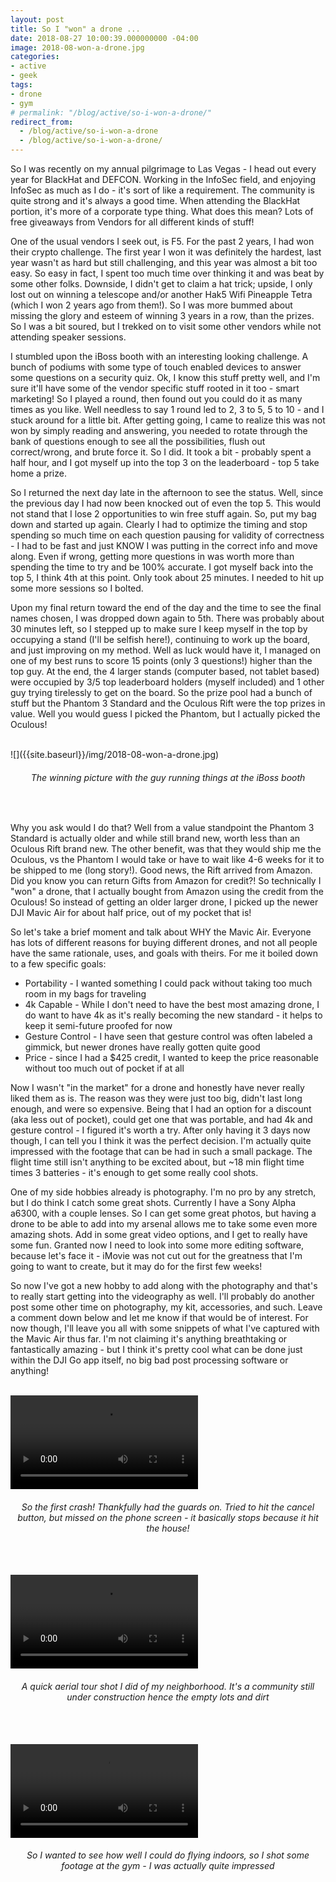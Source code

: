 ```yaml
---
layout: post
title: So I "won" a drone ...
date: 2018-08-27 10:00:39.000000000 -04:00
image: 2018-08-won-a-drone.jpg
categories:
- active
- geek
tags:
- drone
- gym
# permalink: "/blog/active/so-i-won-a-drone/"
redirect_from:
  - /blog/active/so-i-won-a-drone
  - /blog/active/so-i-won-a-drone/
---
```


So I was recently on my annual pilgrimage to Las Vegas - I head out every year for BlackHat and DEFCON. Working in the InfoSec field, and enjoying InfoSec as much as I do - it's sort of like a requirement. The community is quite strong and it's always a good time. When attending the BlackHat portion, it's more of a corporate type thing. What does this mean? Lots of free giveaways from Vendors for all different kinds of stuff!&nbsp;

One of the usual vendors I seek out, is F5. For the past 2 years, I had won their crypto challenge. The first year I won it was definitely the hardest, last year wasn't as hard but still challenging, and this year was almost a bit too easy. So easy in fact, I spent too much time over thinking it and was beat by some other folks. Downside, I didn't get to claim a hat trick; upside, I only lost out on winning a telescope and/or another Hak5 Wifi Pineapple Tetra (which I won 2 years ago from them!). So I was more bummed about missing the glory and esteem of winning 3 years in a row, than the prizes. So I was a bit soured, but I trekked on to visit some other vendors while not attending speaker sessions.

I stumbled upon the iBoss booth with an interesting looking challenge. A bunch of podiums with some type of touch enabled devices to answer some questions on a security quiz. Ok, I know this stuff pretty well, and I'm sure it'll have some of the vendor specific stuff rooted in it too - smart marketing! So I played a round, then found out you could do it as many times as you like. Well needless to say 1 round led to 2, 3 to 5, 5 to 10 - and I stuck around for a little bit. After getting going, I came to realize this was not won by simply reading and answering, you needed to rotate through the bank of questions enough to see all the possibilities, flush out correct/wrong, and brute force it. So I did. It took a bit - probably spent a half hour, and I got myself up into the top 3 on the leaderboard - top 5 take home a prize.

So I returned the next day late in the afternoon to see the status. Well, since the previous day I had now been knocked out of even the top 5. This would not stand that I lose 2 opportunities to win free stuff again. So, put my bag down and started up again. Clearly I had to optimize the timing and stop spending so much time on each question pausing for validity of correctness - I had to be fast and just KNOW I was putting in the correct info and move along. Even if wrong, getting more questions in was worth more than spending the time to try and be 100% accurate. I got myself back into the top 5, I think 4th at this point. Only took about 25 minutes. I needed to hit up some more sessions so I bolted.

Upon my final return toward the end of the day and the time to see the final names chosen, I was dropped down again to 5th. There was probably about 30 minutes left, so I stepped up to make sure I keep myself in the top by occupying a stand (I'll be selfish here!), continuing to work up the board, and just improving on my method. Well as luck would have it, I managed on one of my best runs to score 15 points (only 3 questions!) higher than the top guy. At the end, the 4 larger stands (computer based, not tablet based) were occupied by 3/5 top leaderboard holders (myself included) and 1 other guy trying tirelessly to get on the board. So the prize pool had a bunch of stuff but the Phantom 3 Standard and the Oculous Rift were the top prizes in value. Well you would guess I picked the Phantom, but I actually picked the Oculous!

<br>
![]({{site.baseurl}}/img/2018-08-won-a-drone.jpg)
<center><h6>The winning picture with the guy running things at the iBoss booth</h6></center>
<br>

Why you ask would I do that? Well from a value standpoint the Phantom 3 Standard is actually older and while still brand new, worth less than an Oculous Rift brand new. The other benefit, was that they would ship me the Oculous, vs the Phantom I would take or have to wait like 4-6 weeks for it to be shipped to me (long story!). Good news, the Rift arrived from Amazon. Did you know you can return Gifts from Amazon for credit?! So technically I "won" a drone, that I actually bought from Amazon using the credit from the Oculous! So instead of getting an older larger drone, I picked up the newer DJI Mavic Air for about half price, out of my pocket that is!

So let's take a brief moment and talk about WHY the Mavic Air. Everyone has lots of different reasons for buying different drones, and not all people have the same rationale, uses, and goals with theirs. For me it boiled down to a few specific goals:

- Portability - I wanted something I could pack without taking too much room in my bags for traveling
- 4k Capable - While I don't need to have the best most amazing drone, I do want to have 4k as it's really becoming the new standard - it helps to keep it semi-future proofed for now
- Gesture Control - I have seen that gesture control was often labeled a gimmick, but newer drones have really gotten quite good
- Price - since I had a $425 credit, I wanted to keep the price reasonable without too much out of pocket if at all

Now I wasn't "in the market" for a drone and honestly have never really liked them as is. The reason was they were just too big, didn't last long enough, and were so expensive. Being that I had an option for a discount (aka less out of pocket), could get one that was portable, and had 4k and gesture control - I figured it's worth a try. After only having it 3 days now though, I can tell you I think it was the perfect decision. I'm actually quite impressed with the footage that can be had in such a small package. The flight time still isn't anything to be excited about, but ~18 min flight time times 3 batteries - it's enough to get some really cool shots.

One of my side hobbies already is photography. I'm no pro by any stretch, but I do think I catch some great shots. Currently I have a Sony Alpha a6300, with a couple lenses. So I can get some great photos, but having a drone to be able to add into my arsenal allows me to take some even more amazing shots. Add in some great video options, and I get to really have some fun. Granted now I need to look into some more editing software, because let's face it - iMovie was not cut out for the greatness that I'm going to want to create, but it may do for the first few weeks!&nbsp;

So now I've got a new hobby to add along with the photography and that's to really start getting into the videography as well. I'll probably do another post some other time on photography, my kit, accessories, and such. Leave a comment down below and let me know if that would be of interest. For now though, I'll leave you all with some snippets of what I've captured with the Mavic Air thus far. I'm not claiming it's anything breathtaking or fantastically amazing - but I think it's pretty cool what can be done just within the DJI Go app itself, no big bad post processing software or anything!

<br>
<video controls>
<source src="{{site.baseurl}}/img/2018-08-drone-crash.mp4"/>
</video>
<center><h6>So the first crash! Thankfully had the guards on. Tried to hit the cancel button, but missed on the phone screen - it basically stops because it hit the house!</h6></center>
<br>

<br>
<video controls>
<source src="{{site.baseurl}}/img/2018-08-drone-neighborhood-birdseye.mp4"/>
</video>
<center><h6>A quick aerial tour shot I did of my neighborhood. It's a community still under construction hence the empty lots and dirt</h6></center>
<br>

<br>
<video controls>
<source src="{{site.baseurl}}/img/2018-08-drone-gym-flyby.mp4"/>
</video>
<center><h6>So I wanted to see how well I could do flying indoors, so I shot some footage at the gym - I was actually quite impressed</h6></center>
<br>